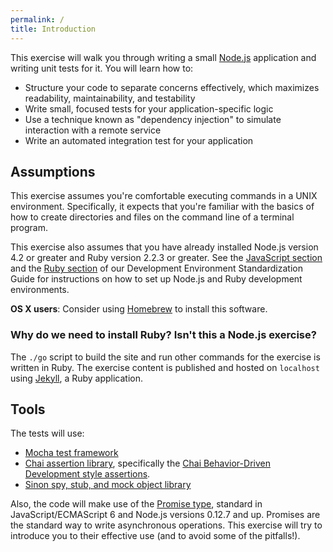 ```yaml
---
permalink: /
title: Introduction
---
```

This exercise will walk you through writing a small
[Node.js](https://nodejs.org/) application and writing unit tests for it. You
will learn how to:

- Structure your code to separate concerns effectively, which maximizes
  readability, maintainability, and testability
- Write small, focused tests for your application-specific logic
- Use a technique known as "dependency injection" to simulate interaction with
  a remote service
- Write an automated integration test for your application

## Assumptions

This exercise assumes you're comfortable executing commands in a UNIX
environment. Specifically, it expects that you're familiar with the basics of
how to create directories and files on the command line of a terminal program.

This exercise also assumes that you have already installed Node.js version 4.2
or greater and Ruby version 2.2.3 or greater. See the
[JavaScript section](https://pages.18f.gov/dev-environment-standardization/languages/javascript/)
and the
[Ruby section](https://pages.18f.gov/dev-environment-standardization/languages/ruby/)
of our Development Environment Standardization Guide for instructions on how
to set up Node.js and Ruby development environments.

**OS X users**: Consider using [Homebrew](http://brew.sh/) to install this
software.

### Why do we need to install Ruby? Isn't this a Node.js exercise?

The `./go` script to build the site and run other commands for the exercise is
written in Ruby. The exercise content is published and hosted on `localhost`
using [Jekyll](https://jekyllrb.com/), a Ruby application.

## Tools

The tests will use:

- [Mocha test framework](https://mochajs.org/)
- [Chai assertion library](http://chaijs.com/), specifically the [Chai
  Behavior-Driven Development style assertions](http://chaijs.com/api/bdd/).
- [Sinon spy, stub, and mock object library](http://sinonjs.org/)

Also, the code will make use of the [Promise
type](https://developer.mozilla.org/en-US/docs/Web/JavaScript/Reference/Global_Objects/Promise),
standard in JavaScript/ECMAScript 6 and Node.js versions 0.12.7 and up.
Promises are the standard way to write asynchronous operations. This exercise
will try to introduce you to their effective use (and to avoid some of the
pitfalls!).
